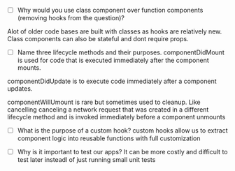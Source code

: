 - [ ] Why would you use class component over function components (removing hooks from the question)?

Alot of older code bases are built with classes as hooks are relatively new. Class components can also be stateful and dont require props. 

- [ ] Name three lifecycle methods and their purposes.
componentDidMount is used for code that is executed immediately after the component mounts.

componentDidUpdate is to execute code immediately after a component updates.

componentWillUmount is rare but sometimes used to cleanup. Like cancelling canceling a network request that was created in a different lifecycle method and is invoked immediately before a component unmounts

- [ ] What is the purpose of a custom hook?
custom hooks allow us to extract component logic into reusable functions with full customization

- [ ] Why is it important to test our apps?
It can be more costly and difficult to test later insteadl of just running small unit tests